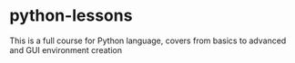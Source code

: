 # python-lessons

This is a full course for Python language, covers from basics to advanced and GUI environment creation
